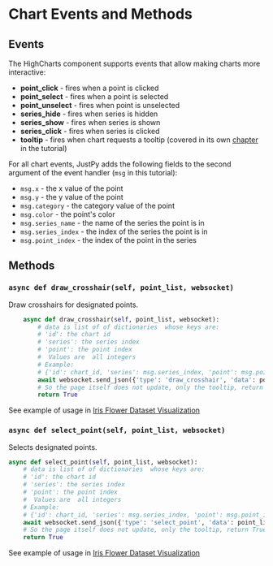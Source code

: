 # Chart Events and Methods

## Events

The HighCharts component supports events that allow making charts more interactive:
- **point_click** - fires when a point is clicked
- **point_select** - fires when a point is selected
- **point_unselect** - fires when point is unselected
- **series_hide** - fires when series is hidden
- **series_show** - fires when series is shown
- **series_click** - fires when series is clicked
- **tooltip** - fires when chart requests a tooltip (covered in its own [chapter](../tooltips) in the tutorial)


For all chart events, JustPy adds the following fields to the second argument of the event handler (`msg` in this tutorial): 
- `msg.x` - the x value of the point
- `msg.y` - the y value of the point
- `msg.category` - the category value of the point
- `msg.color` - the point's color
- `msg.series_name` - the name of the series the point is in
- `msg.series_index` - the index of the series the point is in
- `msg.point_index` - the index of the point in the series

## Methods

### `async def draw_crosshair(self, point_list, websocket)`

Draw crosshairs for designated points.

```python
    async def draw_crosshair(self, point_list, websocket):
        # data is list of of dictionaries  whose keys are:
        # 'id': the chart id 
        # 'series': the series index
        # 'point': the point index 
        #  Values are  all integers
        # Example:
        # {'id': chart_id, 'series': msg.series_index, 'point': msg.point_index}
        await websocket.send_json({'type': 'draw_crosshair', 'data': point_list})
        # So the page itself does not update, only the tooltip, return True not None
        return True
```

See example of usage in [Iris Flower Dataset Visualization](../iris)


### `async def select_point(self, point_list, websocket)`

Selects designated points.

```python
async def select_point(self, point_list, websocket):
    # data is list of of dictionaries  whose keys are:
    # 'id': the chart id 
    # 'series': the series index
    # 'point': the point index 
    #  Values are  all integers
    # Example:
    # {'id': chart_id, 'series': msg.series_index, 'point': msg.point_index}
    await websocket.send_json({'type': 'select_point', 'data': point_list})
    # So the page itself does not update, only the tooltip, return True not None
    return True
```
 
 See example of usage in [Iris Flower Dataset Visualization](../iris)
 
 